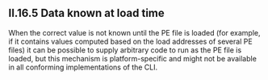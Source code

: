 ## II.16.5 Data known at load time

When the correct value is not known until the PE file is loaded (for example, if it contains values computed based on the load addresses of several PE files) it can be possible to supply arbitrary code to run as the PE file is loaded, but this mechanism is platform-specific and might not be available in all conforming implementations of the CLI.
